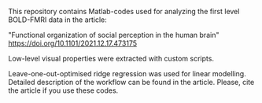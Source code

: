 This repository contains Matlab-codes used for analyzing the first level BOLD-FMRI data in the article:

"Functional organization of social perception in the human brain" 
https://doi.org/10.1101/2021.12.17.473175

Low-level visual properties were extracted with custom scripts.

Leave-one-out-optimised ridge regression was used for linear modelling.
Detailed description of the workflow can be found in the article.
Please, cite the article if you use these codes.
